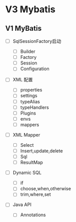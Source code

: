 # V3 Mybatis

## V1 MyBatis

* [ ] SqlSessionFactory启动

  * [ ] Builder
  * [ ] Factory
  * [ ] Session
  * [ ] Configuration

* [ ] XML 配置
  * [ ] properties
  * [ ] settings
  * [ ] typeAlias
  * [ ] typeHandlers
  * [ ] Plugins
  * [ ] envs
  * [ ] mappers
* [ ] XML Mapper
  * [ ] Select
  * [ ] Insert,update,delete
  * [ ] Sql
  * [ ] ResultMap
* [ ] Dynamic SQL
  * [ ] if
  * [ ] choose,when,otherwise
  * [ ] trim,where,set
* [ ] Java API
  * [ ] Annotations

